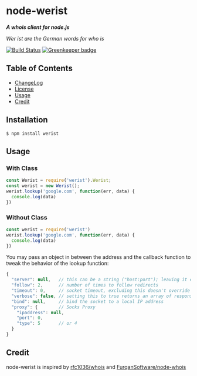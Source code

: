 # node-werist

**_A whois client for node.js_**



_Wer ist are the German words for who is_

[![Build Status](https://travis-ci.org/w4andy/node-werist.svg?branch=master)](https://travis-ci.org/w4andy/node-werist) [![Greenkeeper badge](https://badges.greenkeeper.io/unshift/whois-2.svg)](https://greenkeeper.io/)

## Table of Contents

 - [ChangeLog](https://github.com/w4andy/node-werist/blob/master/CHANGELOG.markdown)
 - [License](https://github.com/w4andy/node-werist/blob/master/LICENSE)
 - [Usage](#usage)
 - [Credit](#credit)

## Installation

```
$ npm install werist
```

## Usage

### With Class

```js
const Werist = require('werist').Werist;
const werist = new Werist(); 
werist.lookup('google.com', function(err, data) {
  console.log(data)
})
```


### Without Class

```js
const werist = require('werist')
werist.lookup('google.com', function(err, data) {
  console.log(data)
})
```


You may pass an object in between the address and the callback function to tweak the behavior of the lookup function:

```js
{
  "server": null,   // this can be a string ("host:port"); leaving it empty then werist chooses the server 
  "follow": 2,      // number of times to follow redirects
  "timeout": 0,     // socket timeout, excluding this doesn't override any default timeout value
  "verbose": false, // setting this to true returns an array of responses from all servers
  "bind": null,     // bind the socket to a local IP address
  "proxy": {        // Socks Proxy
    "ipaddress": null,
    "port": 0,
    "type": 5       // or 4
  }
}
```

## Credit


node-werist is inspired by [rfc1036/whois](https://github.com/rfc1036/whois) and [FurqanSoftware/node-whois](https://github.com/FurqanSoftware/node-whois)
